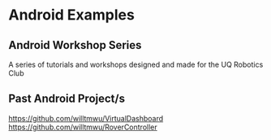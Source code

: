 # Android Examples

## Android Workshop Series
A series of tutorials and workshops designed and made for the UQ Robotics Club


## Past Android Project/s

https://github.com/willtmwu/VirtualDashboard
https://github.com/willtmwu/RoverController

